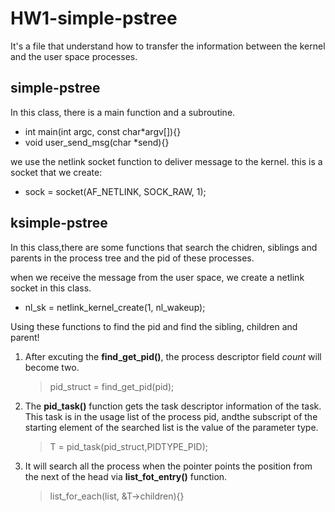 # HW1-simple-pstree
It's a file that understand how to transfer the information between the kernel and the user space processes.

## **simple-pstree** ##
In this class, there is a main function and a subroutine.
- int main(int argc, const char*argv[]){}
- void user_send_msg(char *send){}

we use the netlink socket function to deliver message to the kernel.
this is a socket that we create:
+ sock = socket(AF_NETLINK, SOCK_RAW, 1);



## **ksimple-pstree** ##
In this class,there are some functions that search the chidren, siblings and parents in the process tree and the pid of these processes.


when we receive the message from the user space, we create a netlink socket in this class.
+ nl_sk = netlink_kernel_create(1, nl_wakeup);

Using these functions to find the pid and find the sibling, children and parent!
 1. After excuting the **find_get_pid()**, the process descriptor field *count* will become two.

    > pid_struct = find_get_pid(pid);

 2. The **pid_task()** function gets the task descriptor information of the task. This task is in the usage list of the process pid, andthe subscript of the starting element of the searched list is the value of the parameter type.

    > T = pid_task(pid_struct,PIDTYPE_PID);

 3. It will search all the process when the pointer points the position from the next of the head via **list_fot_entry()** function.

    > list_for_each(list, &T->children){}

